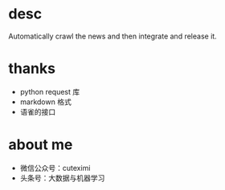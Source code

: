 # desc
Automatically crawl the news and then integrate and release it.

# thanks

- python request 库
- markdown 格式
- 语雀的接口

# about me

- 微信公众号：cuteximi
- 头条号：大数据与机器学习
